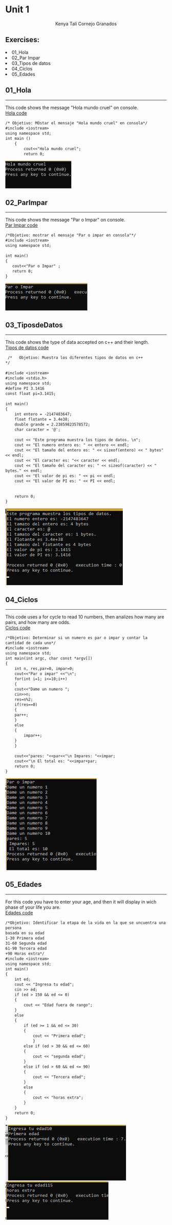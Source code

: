 # Unit 1  
<center>Kenya Talí Cornejo Granados</center>   
<h2>Exercises:  </h2>
<e1>
<li>01_Hola</li>
<li>02_Par Impar</li> 
<li>03_Tipos de datos</li>
<li>04_Ciclos</li>
<li>05_Edades</li> 
</e>
  
<h2>01_Hola </h2>

___    
This code shows the message "Hola mundo cruel" on console.  
[Hola code](https://github.com/UP210043/UP210043_CPP/blob/main/U1/01_Hola.cpp)   
```
/* Objetivo: MOstar el mensaje "Hola mundo cruel" en consola*/
#include <iostream>
using namespace std;
int main ()
    {
        cout<<"Hola mundo cruel";
        return 0; 
```  
![Hola](U1/../Images/01_Hola.jpg)     

<h2>02_ParImpar </h2>

___    
This code shows the message "Par o Impar" on console.  
[Par Impar code](https://github.com/UP210043/UP210043_CPP/blob/main/U1/02_ParImpar.cpp)
 ```
/*Objetivo: mostrar el mensaje "Par o impar en consola"*/
#include <iostream>
using namespace std;

int main()
{
    cout<<"Par o Impar" ;
    return 0;
} 
```
![Par o impar](U1/../Images/02_ParImpar.png) 

<h2>03_TiposdeDatos </h2>

___    
This code shows the type of data accepted on c++ and their length.  
[Tipos de datos code](https://github.com/UP210043/UP210043_CPP/blob/main/U1/03_TiposdeDatos.cpp)  
```
 /*   Objetivo: Muestra los diferentes tipos de datos en c++
*/

#include <iostream>
#include <stdio.h>
using namespace std;
#define PI 3.1416
const float pi=3.1415;

int main()
{
    int entero = -2147483647;
    float flotante = 3.4e38;
    double grande = 2.23859823578572;
    char caracter = '@';

    cout << "Este programa muestra los tipos de datos. \n";
    cout << "El numero entero es: " << entero << endl;
    cout << "El tamaño del entero es: " << sizeof(entero) << " bytes" << endl;
    cout << "El caracter es: "<< caracter << endl;
    cout << "El tamaño del caracter es: " << sizeof(caracter) << " bytes." << endl;
    cout << "El valor de pi es: " << pi << endl;
    cout << "El valor de PI es: " << PI << endl;
  

    return 0;
}
```
![Tipos de datos](U1/../Images/03_TiposdeDatos.png)   
<h2>04_Ciclos </h2>

___    
This code uses a for cycle to read 10 numbers, then analizes how many are pairs, and how many are odds.  
[Ciclos code](https://github.com/UP210043/UP210043_CPP/blob/main/U1/04_Ciclos.cpp)    
```
/*Objetivo: Determinar si un numero es par o impar y contar la cantidad de cada uno*/
#include <iostream>
using namespace std;
int main(int argc, char const *argv[])
{
    int n, res,par=0, impar=0;
    cout<<"Par o impar" <<"\n";
    for(int i=1; i<=10;i++)
    {
    cout<<"Dame un numero ";
    cin>>n;
    res=n%2;
    if(res==0)
    {
    par++;
    }
    else
    {
        impar++;
    }
    }

    cout<<"pares: "<<par<<"\n Impares: "<<impar;
    cout<<"\n El total es: "<<impar+par;
    return 0;
}

```
![Ciclos](U1/../Images/04_Ciclos.png) 

<h2>05_Edades </h2>

___    
For this code you have to enter your age, and then it will display in wich  phase of your life you are.  
[Edades code](https://github.com/UP210043/UP210043_CPP/blob/main/U1/05_edades.cpp)  
```
/*Objetivo: Identificar la etapa de la vida en la que se uncuentra una persona
basada en su edad
1-30 Primera edad
31-60 Segunda edad
61-90 Tercera edad
+90 Horas extra*/
#include <iostream>
using namespace std;
int main()
{
    int ed;
    cout << "Ingresa tu edad";
    cin >> ed;
    if (ed > 150 && ed <= 0)
    {
        cout << "Edad fuera de rango";
    }
    else
    {
        if (ed >= 1 && ed <= 30)
        {
            cout << "Primera edad";
            }
        else if (ed > 30 && ed <= 60)
        {
            cout << "segunda edad";
        }
        else if (ed > 60 && ed <= 90)
        {
            cout << "Tercera edad";
        }
        else
        {
            cout << "horas extra";
        }
    }
    return 0;
}
```
![Edades](U1/../Images/05_Edades.png)  
![Edades](U1/../Images/05_edades2.png)